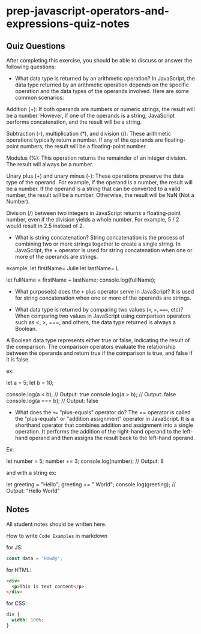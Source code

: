 # prep-javascript-operators-and-expressions-quiz-notes

## Quiz Questions

After completing this exercise, you should be able to discuss or answer the following questions:

- What data type is returned by an arithmetic operation?
  In JavaScript, the data type returned by an arithmetic operation depends on the specific operation and the data types of the operands involved. Here are some common scenarios:

Addition (+): If both operands are numbers or numeric strings, the result will be a number. However, if one of the operands is a string, JavaScript performs concatenation, and the result will be a string.

Subtraction (-), multiplication (\*), and division (/): These arithmetic operations typically return a number. If any of the operands are floating-point numbers, the result will be a floating-point number.

Modulus (%): This operation returns the remainder of an integer division. The result will always be a number.

Unary plus (+) and unary minus (-): These operations preserve the data type of the operand. For example, if the operand is a number, the result will be a number. If the operand is a string that can be converted to a valid number, the result will be a number. Otherwise, the result will be NaN (Not a Number).

Division (/) between two integers in JavaScript returns a floating-point number, even if the division yields a whole number. For example, 5 / 2 would result in 2.5 instead of 2.

- What is string concatenation?
  String concatenation is the process of combining two or more strings together to create a single string. In JavaScript, the + operator is used for string concatenation when one or more of the operands are strings.

example:
let firstName= Julie
let lastName= L

let fullName = firstName + lastName;
console.log(fullName);

- What purpose(s) does the `+` plus operator serve in JavaScript?
  It is used for string concatenation when one or more of the operands are strings.

- What data type is returned by comparing two values (`<`, `>`, `===`, etc)?
  When comparing two values in JavaScript using comparison operators such as <, >, ===, and others, the data type returned is always a Boolean.

A Boolean data type represents either true or false, indicating the result of the comparison. The comparison operators evaluate the relationship between the operands and return true if the comparison is true, and false if it is false.

ex:

let a = 5;
let b = 10;

console.log(a < b); // Output: true
console.log(a > b); // Output: false
console.log(a === b); // Output: false

- What does the `+=` "plus-equals" operator do?
  The += operator is called the "plus-equals" or "addition assignment" operator in JavaScript. It is a shorthand operator that combines addition and assignment into a single operation. It performs the addition of the right-hand operand to the left-hand operand and then assigns the result back to the left-hand operand.

Ex:

let number = 5;
number += 3;
console.log(number); // Output: 8

and with a string ex:

let greeting = "Hello";
greeting += " World";
console.log(greeting); // Output: "Hello World"

## Notes

All student notes should be written here.

How to write `Code Examples` in markdown

for JS:

```javascript
const data = 'Howdy';
```

for HTML:

```html
<div>
  <p>This is text content</p>
</div>
```

for CSS:

```css
div {
  width: 100%;
}
```

